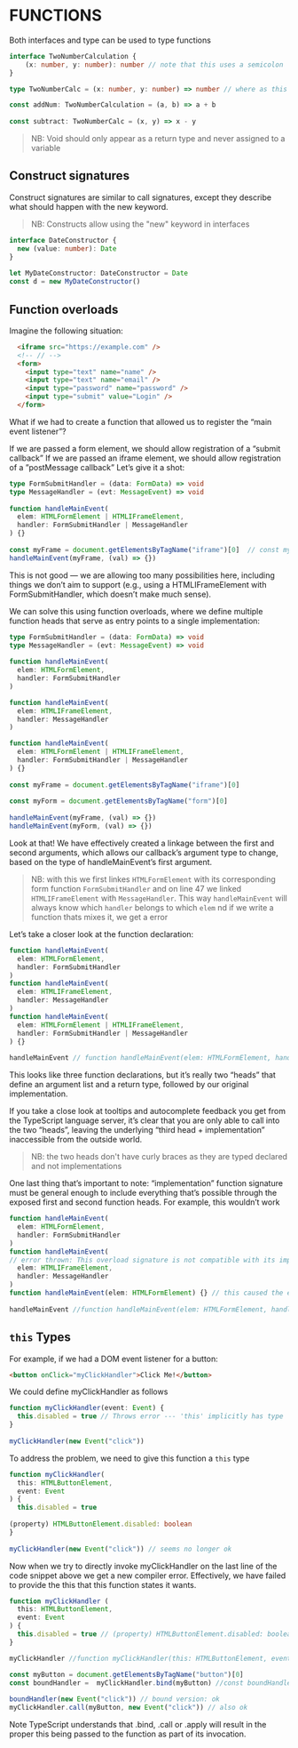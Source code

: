 # FUNCTIONS
Both interfaces and type can be used to type functions

```ts
interface TwoNumberCalculation {
    (x: number, y: number): number // note that this uses a semicolon
}

type TwoNumberCalc = (x: number, y: number) => number // where as this uses an arrow

const addNum: TwoNumberCalculation = (a, b) => a + b
                                
const subtract: TwoNumberCalc = (x, y) => x - y
```
                                
> NB: Void should only appear as a return type and never assigned to a variable


## Construct signatures
Construct signatures are similar to call signatures, except they describe what should happen with the new keyword.
> NB: Constructs allow using the "new" keyword in interfaces

```ts
interface DateConstructor {
  new (value: number): Date
}
 
let MyDateConstructor: DateConstructor = Date
const d = new MyDateConstructor()
```


## Function overloads 
Imagine the following situation:

```html
  <iframe src="https://example.com" />
  <!-- // -->
  <form>
    <input type="text" name="name" />
    <input type="text" name="email" />
    <input type="password" name="password" />
    <input type="submit" value="Login" />
  </form>
```
What if we had to create a function that allowed us to register the “main event listener”?

If we are passed a form element, we should allow registration of a “submit callback”
If we are passed an iframe element, we should allow registration of a ”postMessage callback”
Let’s give it a shot:

```ts
type FormSubmitHandler = (data: FormData) => void
type MessageHandler = (evt: MessageEvent) => void
 
function handleMainEvent(
  elem: HTMLFormElement | HTMLIFrameElement,
  handler: FormSubmitHandler | MessageHandler
) {}
 
const myFrame = document.getElementsByTagName("iframe")[0]  // const myFrame: HTMLIFrameElement
handleMainEvent(myFrame, (val) => {})
```


This is not good — we are allowing too many possibilities here, including things we don’t aim to support (e.g., using a HTMLIFrameElement with FormSubmitHandler, which doesn’t make much sense).

We can solve this using function overloads, where we define multiple function heads that serve as entry points to a single implementation:

```ts
type FormSubmitHandler = (data: FormData) => void
type MessageHandler = (evt: MessageEvent) => void
 
function handleMainEvent(
  elem: HTMLFormElement,
  handler: FormSubmitHandler
)

function handleMainEvent(
  elem: HTMLIFrameElement,
  handler: MessageHandler
)

function handleMainEvent(
  elem: HTMLFormElement | HTMLIFrameElement,
  handler: FormSubmitHandler | MessageHandler
) {}
 
const myFrame = document.getElementsByTagName("iframe")[0]
        
const myForm = document.getElementsByTagName("form")[0]
        
handleMainEvent(myFrame, (val) => {})
handleMainEvent(myForm, (val) => {})
```

Look at that! We have effectively created a linkage between the first and second arguments, which allows our callback’s argument type to change, based on the type of handleMainEvent’s first argument.

> NB: with this we first linkes `HTMLFormElement` with its corresponding form function `FormSubmitHandler` and on line 47 we linked `HTMLIFrameElement` with `MessageHandler`. This way `handleMainEvent` will always know which `handler` belongs to which `elem` nd if we write a function thats mixes it, we get a error

Let’s take a closer look at the function declaration:

```ts
function handleMainEvent(
  elem: HTMLFormElement,
  handler: FormSubmitHandler
)
function handleMainEvent(
  elem: HTMLIFrameElement,
  handler: MessageHandler
)
function handleMainEvent(
  elem: HTMLFormElement | HTMLIFrameElement,
  handler: FormSubmitHandler | MessageHandler
) {}
 
handleMainEvent // function handleMainEvent(elem: HTMLFormElement, handler: FormSubmitHandler): any (+1 overload)
```


This looks like three function declarations, but it’s really two “heads” that define an argument list and a return type, followed by our original implementation.

If you take a close look at tooltips and autocomplete feedback you get from the TypeScript language server, it’s clear that you are only able to call into the two “heads”, leaving the underlying “third head + implementation” inaccessible from the outside world.

> NB: the two heads don't have curly braces as they are typed declared and not implementations

One last thing that’s important to note: “implementation” function signature must be general enough to include everything that’s possible through the exposed first and second function heads. For example, this wouldn’t work

```ts
function handleMainEvent(
  elem: HTMLFormElement,
  handler: FormSubmitHandler
)
function handleMainEvent(
// error thrown: This overload signature is not compatible with its implementation signature.
  elem: HTMLIFrameElement,
  handler: MessageHandler
)
function handleMainEvent(elem: HTMLFormElement) {} // this caused the error, it didn't specify the other possibiblities and not compatibility
 
handleMainEvent //function handleMainEvent(elem: HTMLFormElement, handler: FormSubmitHandler): any (+1 overload)
```

## `this` Types

For example, if we had a DOM event listener for a button:

```HTML
<button onClick="myClickHandler">Click Me!</button>
```

We could define myClickHandler as follows

```ts
function myClickHandler(event: Event) {
  this.disabled = true // Throws error --- 'this' implicitly has type 'any' because it does not have a type annotation.
}
 
myClickHandler(new Event("click"))
```

To address the problem, we need to give this function a `this` type

```ts
function myClickHandler(
  this: HTMLButtonElement,
  event: Event
) {
  this.disabled = true
          
(property) HTMLButtonElement.disabled: boolean
}
 
myClickHandler(new Event("click")) // seems no longer ok
```

Now when we try to directly invoke myClickHandler on the last line of the code snippet above we get a new compiler error. Effectively, we have failed to provide the this that this function states it wants.


```ts
function myClickHandler (
  this: HTMLButtonElement,
  event: Event
) {
  this.disabled = true // (property) HTMLButtonElement.disabled: boolean
}

myClickHandler //function myClickHandler(this: HTMLButtonElement, event: Event): void

const myButton = document.getElementsByTagName("button")[0]
const boundHandler =  myClickHandler.bind(myButton) //const boundHandler: (event: Event) => void
  
boundHandler(new Event("click")) // bound version: ok
myClickHandler.call(myButton, new Event("click")) // also ok
```

Note TypeScript understands that .bind, .call or .apply will result in the proper this being passed to the function as part of its invocation.